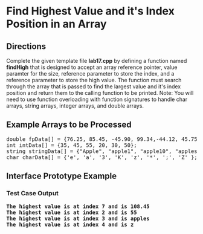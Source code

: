 # Find Highest Value and it's Index Position in an Array

## Directions
Complete the given template file <b>lab17.cpp</b> by defining a function named <b>findHigh</b> that is designed to accept an array reference pointer, 
value paramter for the size, reference parameter to store the index, and a reference parameter to store the high value. The function must search through the array that is
passed to find the largest value and it's index position and return them to the calling function to be printed. Note: You will need to use function overloading with function 
signatures to handle char arrays, string arrays, integer arrays, and double arrays. 

## Example Arrays to be Processed
<pre>double fpData[] = {76.25, 85.45, -45.90, 99.34,-44.12, 45.75, 57.77, 108.45, 65.64, 77.21, -24, 62};
int intData[] = {35, 45, 55, 20, 30, 50};
string stringData[] = {"Apple", "apple1", "apple10", "apples", "apple", "1apple"};
char charData[] = {'e', 'a', '3', 'K', 'z', '*', ';', 'Z' };</pre>

## Interface Prototype Example

### Test Case Output
<pre><b>The highest value is at index 7 and is 108.45
The highest value is at index 2 and is 55
The highest value is at index 3 and is apples
The highest value is at index 4 and is z</b></pre>




